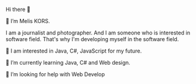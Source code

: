  Hi there 👋

👋 I’m Melis KORS.

I am a journalist and photographer. And I am someone who is interested in software field. That's why I'm developing myself in the software field.

👀 I am interested in Java, C#, JavaScript for my future.

🌱 I’m currently learning Java, C# and Web design.

🤔 I’m looking for help with Web Develop

